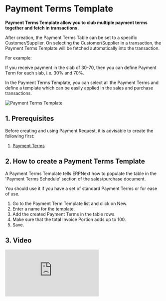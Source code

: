 <!-- add-breadcrumbs -->
# Payment Terms Template

**Payment Terms Template allow you to club multiple payment terms together and fetch in transactions.**

After creation, the Payment Terms Table can be set to a specific Customer/Supplier. On selecting the Customer/Supplier in a transaction, the Payment Terms Template will be fetched automatically into the transaction.

For example:

If you receive payment in the slab of 30-70, then you can define Payment Term for each slab, i.e. 30% and 70%.

In the Payment Terms Template, you can select all the Payment Terms and define a template which can be easily applied in the sales and purchase transactions.

![Payment Terms Template](/docs/v13/assets/img/accounts/payment-terms-template.png)

## 1. Prerequisites
Before creating and using Payment Request, it is advisable to create the following first:

1. [Payment Terms](/docs/v13/user/manual/en/accounts/payment-terms)

## 2. How to create a Payment Terms Template
A Payment Terms Template tells ERPNext how to populate the table in the 'Payment Terms Schedule' section of the sales/purchase document.

You should use it if you have a set of standard Payment Terms or for ease of use.

1. Go to the Payment Term Template list and click on New.
1. Enter a name for the template.
1. Add the created Payment Terms in the table rows.
1. Make sure that the total Invoice Portion adds up to 100.
1. Save.

## 3. Video

<div class="embed-container">
    <iframe src="https://www.youtube.com/embed/Z91oWYJx6yA?rel=0" frameborder="0" allow="autoplay; encrypted-media" allowfullscreen></iframe>
</div>
